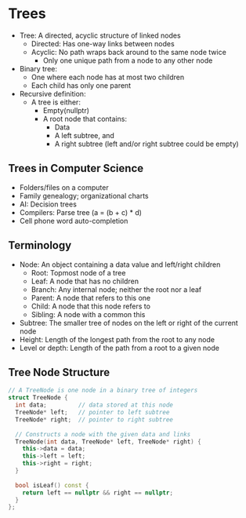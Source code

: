 # Trees

- Tree: A directed, acyclic structure of linked nodes
  - Directed: Has one-way links between nodes
  - Acyclic: No path wraps back around to the same node twice
    - Only one unique path from a node to any other node
- Binary tree: 
  - One where each node has at most two children
  - Each child has only one parent
- Recursive definition: 
  - A tree is either:
    - Empty(nullptr)
    - A root node that contains:
      - Data
      - A left subtree, and
      - A right subtree (left and/or right subtree could be empty)

## Trees in Computer Science

- Folders/files on a computer
- Family genealogy; organizational charts
- AI: Decision trees
- Compilers: Parse tree (a = (b + c) * d)
- Cell phone word auto-completion

## Terminology

- Node: An object containing a data value and left/right children
  - Root: Topmost node of a tree
  - Leaf: A node that has no children
  - Branch: Any internal node; neither the root nor a leaf
  - Parent: A node that refers to this one
  - Child: A node that this node refers to
  - Sibling: A node with a common this
- Subtree: The smaller tree of nodes on the left or right of the current node
- Height: Length of the longest path from the root to any node
- Level or depth: Length of the path from a root to a given node

## Tree Node Structure

```c++
// A TreeNode is one node in a binary tree of integers
struct TreeNode {
  int data;         // data stored at this node
  TreeNode* left;   // pointer to left subtree
  TreeNode* right;  // pointer to right subtree
  
  // Constructs a node with the given data and links
  TreeNode(int data, TreeNode* left, TreeNode* right) {
    this->data = data;
    this->left = left;
    this->right = right;
  }
  
  bool isLeaf() const {
    return left == nullptr && right == nullptr;
  }
};
```